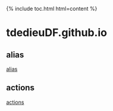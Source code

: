 {% include toc.html html=content %}

# tdedieuDF.github.io

## alias

[alias](https://tdedieuDF.github.io/alias)

## actions

[actions](https://tdedieuDF.github.io/actions)
